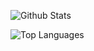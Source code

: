 ![Github Stats](https://github-readme-stats.vercel.app/api?username=IvanoRanogajec35&count_private=true&show_icons=true&theme=radical)

![Top Languages]((https://github-readme-stats.vercel.app/api/top-langs/?username=IvanoRanogajec35&show_icons=true&theme=radical))
